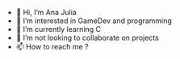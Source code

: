 - 👋 Hi, I’m Ana Julia
- 👀 I’m interested in GameDev and programming
- 🌱 I’m currently learning C
- 💞️ I’m not looking to collaborate on projects
- 📫 How to reach me ?

<!---
vieiranaju/vieiranaju is a ✨ special ✨ repository because its `README.md` (this file) appears on your GitHub profile.
You can click the Preview link to take a look at your changes.
--->
